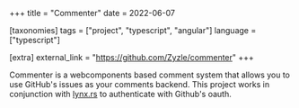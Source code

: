 +++
title = "Commenter"
date = 2022-06-07

[taxonomies]
tags = ["project", "typescript", "angular"]
language = ["typescript"]

[extra]
external_link = "https://github.com/Zyzle/commenter"
+++

Commenter is a webcomponents based comment system that allows you to use GitHub's issues as your comments backend. This project works in conjunction with [lynx.rs](https://github.com/Zyzle/lynx.rs) to authenticate with Github's oauth.
